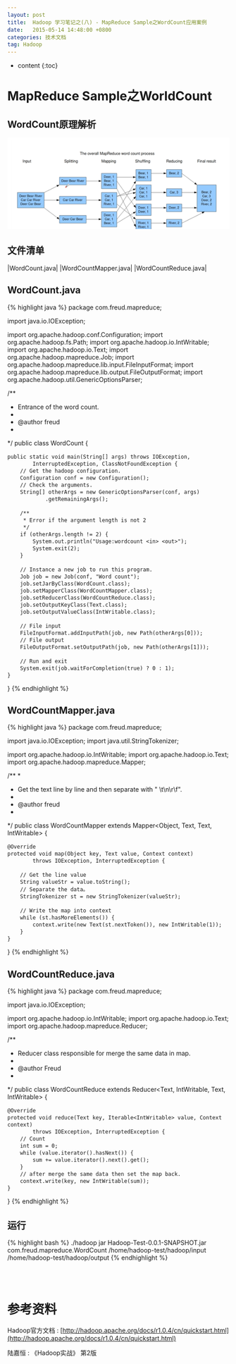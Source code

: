 ```yaml
---
layout: post
title:  Hadoop 学习笔记之(八) - MapReduce Sample之WordCount应用案例
date:   2015-05-14 14:48:00 +0800
categories: 技术文档
tag: Hadoop
---
```


* content
{:toc}


MapReduce Sample之WorldCount
===================================

WordCount原理解析
---------------------------

![MapReduce Sample之WorldCount](/images/blog/hadoop/08-mapreduce-wordcount/word-count.png)

文件清单
---------------------------

|WordCount.java|
|WordCountMapper.java|
|WordCountReduce.java|

WordCount.java
---------------------------

{% highlight java %}
package com.freud.mapreduce;

import java.io.IOException;

import org.apache.hadoop.conf.Configuration;
import org.apache.hadoop.fs.Path;
import org.apache.hadoop.io.IntWritable;
import org.apache.hadoop.io.Text;
import org.apache.hadoop.mapreduce.Job;
import org.apache.hadoop.mapreduce.lib.input.FileInputFormat;
import org.apache.hadoop.mapreduce.lib.output.FileOutputFormat;
import org.apache.hadoop.util.GenericOptionsParser;

/**
 * Entrance of the word count.
 * 
 * @author freud
 * 
 */
public class WordCount {

	public static void main(String[] args) throws IOException,
			InterruptedException, ClassNotFoundException {
		// Get the hadoop configuration.
		Configuration conf = new Configuration();
		// Check the arguments.
		String[] otherArgs = new GenericOptionsParser(conf, args)
				.getRemainingArgs();

		/**
		 * Error if the argument length is not 2
		 */
		if (otherArgs.length != 2) {
			System.out.println("Usage:wordcount <in> <out>");
			System.exit(2);
		}

		// Instance a new job to run this program.
		Job job = new Job(conf, "Word count");
		job.setJarByClass(WordCount.class);
		job.setMapperClass(WordCountMapper.class);
		job.setReducerClass(WordCountReduce.class);
		job.setOutputKeyClass(Text.class);
		job.setOutputValueClass(IntWritable.class);

		// File input
		FileInputFormat.addInputPath(job, new Path(otherArgs[0]));
		// File output
		FileOutputFormat.setOutputPath(job, new Path(otherArgs[1]));

		// Run and exit
		System.exit(job.waitForCompletion(true) ? 0 : 1);
	}
}
{% endhighlight %}

WordCountMapper.java
---------------------------

{% highlight java %}
package com.freud.mapreduce;

import java.io.IOException;
import java.util.StringTokenizer;

import org.apache.hadoop.io.IntWritable;
import org.apache.hadoop.io.Text;
import org.apache.hadoop.mapreduce.Mapper;

/**
 * 
 * Get the text line by line and then separate with " \t\n\r\f".
 * 
 * @author freud
 * 
 */
public class WordCountMapper extends Mapper<Object, Text, Text, IntWritable> {

	@Override
	protected void map(Object key, Text value, Context context)
			throws IOException, InterruptedException {

		// Get the line value
		String valueStr = value.toString();
		// Separate the data。
		StringTokenizer st = new StringTokenizer(valueStr);

		// Write the map into context
		while (st.hasMoreElements()) {
			context.write(new Text(st.nextToken()), new IntWritable(1));
		}
	}

}
{% endhighlight %}

WordCountReduce.java
---------------------------

{% highlight java %}
package com.freud.mapreduce;

import java.io.IOException;

import org.apache.hadoop.io.IntWritable;
import org.apache.hadoop.io.Text;
import org.apache.hadoop.mapreduce.Reducer;

/**
 * Reducer class responsible for merge the same data in map.
 * 
 * @author Freud
 * 
 */
public class WordCountReduce extends
		Reducer<Text, IntWritable, Text, IntWritable> {

	@Override
	protected void reduce(Text key, Iterable<IntWritable> value, Context context)
			throws IOException, InterruptedException {
		// Count
		int sum = 0;
		while (value.iterator().hasNext()) {
			sum += value.iterator().next().get();
		}
		// after merge the same data then set the map back.
		context.write(key, new IntWritable(sum));
	}
}
{% endhighlight %}

运行
---------------------------

{% highlight bash %}
./hadoop jar Hadoop-Test-0.0.1-SNAPSHOT.jar com.freud.mapreduce.WordCount /home/hadoop-test/hadoop/input /home/hadoop-test/hadoop/output
{% endhighlight %}

<br />
<br />

参考资料
=======================

Hadoop官方文档 : [http://hadoop.apache.org/docs/r1.0.4/cn/quickstart.html](http://hadoop.apache.org/docs/r1.0.4/cn/quickstart.html)
<br />

陆嘉恒 : 《Hadoop实战》 第2版

<br />
<br />